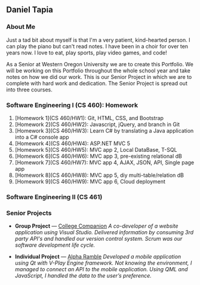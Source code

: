 ## **Daniel Tapia**

<!-- Please visit my [GitHub Page](https://github.com/tapiad)! -->


<!-- Welcome to my Portfolio
---

This will be my Portfolio of some projects I developed as a collage student here at Western Oregon University. -->

### About Me

Just a tad bit about myself is that I'm a very patient, kind-hearted person. I can play the piano but can't read notes. I have been in a  choir for over ten years now. I love to eat, play sports, play video games, and code!

As a Senior at Western Oregon University we are to create this Portfolio. We will be working on this Portfolio throughout the whole school year and take notes on how we did our work. This is our Senior Project in which we are to complete with hard work and dedication. The Senior Project is spread out into three courses.


### Software Engineering I (CS 460): Homework
1. [Homework 1](CS 460/HW1): Git, HTML, CSS, and Bootstrap
2. [Homework 2](CS 460/HW2): Javascript, jQuery, and branch in Git
3. [Homework 3](CS 460/HW3): Learn C# by translating a Java application into a C# console app
4. [Homework 4](CS 460/HW4): ASP.NET MVC 5
5. [Homework 5](CS 460/HW5): MVC app 2, Local DataBase, T-SQL
6. [Homework 6](CS 460/HW6): MVC app 3, pre-existing relational dB
7. [Homework 7](CS 460/HW7): MVC app 4, AJAX, JSON, API, Single page app
8. [Homework 8](CS 460/HW8): MVC app 5, diy multi-table/relation dB
8. [Homework 9](CS 460/HW9): MVC app 6, Cloud deployment

### Software Engineering II (CS 461)


### Senior Projects
* **Group Project** — [College Companion](https://collegecompanionapp.azurewebsites.net/Home/Index) 
*A co-developer of a website application using Visual Studio. Delivered information by consuming 3rd party API's and handled our version control system. Scrum was our software development life cycle.* 

* **Individual Project** — [Alpha Ramble](https://bitbucket.org/daniel_tapia/alpharamble/src/master) 
*Developed a mobile application using Qt with V-Play Engine framework. Not knowing the environment, I managed to connect an API to the mobile application. Using QML and JavaScript, I handled the data to the user’s preference.*
